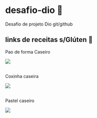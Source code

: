 # desafio-dio 🌸
Desafio de projeto Dio git/github
## links de receitas s/Glúten 🍰

Pao de forma Caseiro 
<div> 
  <a href="https://www.youtube.com/watch?v=YWYC6mYbafw" target="_blank"><img src="https://img.shields.io/badge/YouTube-FF0000?style=for-the-badge&logo=youtube&logoColor=white" target="_blank"></a> 
 </div>
 
 <br>
 
 Coxinha caseira
 <div>  
    <a href="https://www.youtube.com/watch?v=9Pe79SFcCgw" target="_blank"><img src="https://img.shields.io/badge/YouTube-FF0000?style=for-the-badge&logo=youtube&logoColor=white" target="_blank"></a> 
</div>

<br>

Pastel caseiro
<div>
  <a href="https://www.youtube.com/watch?v=QGS4oupvlF0" target="_blank"><img src="https://img.shields.io/badge/YouTube-FF0000?style=for-the-badge&logo=youtube&logoColor=white" target="_blank"></a> 
</div>
